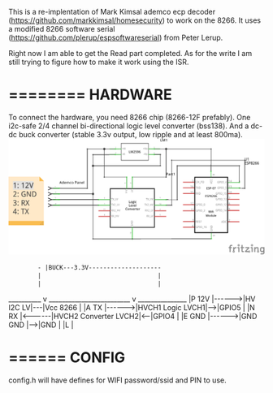 This is a re-implentation of Mark Kimsal ademco ecp decoder (https://github.com/markkimsal/homesecurity) to work on the 8266. It uses a modified 8266 software serial (https://github.com/plerup/espsoftwareserial) from Peter Lerup. 

Right now I am able to get the Read part completed. As for the write I am still trying to figure how to make it work using the ISR.

========
HARDWARE
========
To connect the hardware, you need 8266 chip (8266-12F prefably). One i2c-safe 2/4 channel bi-directional logic level converter (bss138). And a dc-dc buck converter (stable 3.3v output, low ripple and at least 800ma). 
![alt tag](https://raw.githubusercontent.com/cweemin/espAdemcoECP/master/8266_ademco_sketch.png)

            - |BUCK---3.3V--------------------
            |                                |
            |                                |
__________  v     _________________________  v _______________
|P    12V |------>|HV      I2C           LV|---|Vcc    8266   |
|A    TX  |------>|HVCH1   Logic      LVCH1|-->|GPIO5         |
|N    RX  |<------|HVCH2   Converter  LVCH2|<--|GPIO4         |
|E    GND |------>|GND                GND  |-->|GND           |
|L        |

======
CONFIG
======
config.h will have defines for WIFI password/ssid and PIN to use.


